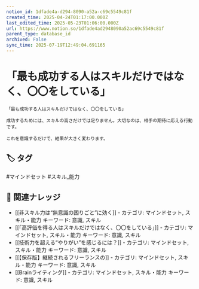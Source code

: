 ```yaml
---
notion_id: 1dfade4a-d294-8090-a52a-c69c5549c81f
created_time: 2025-04-24T01:17:00.000Z
last_edited_time: 2025-05-23T01:06:00.000Z
url: https://www.notion.so/1dfade4ad2948090a52ac69c5549c81f
parent_type: database_id
archived: False
sync_time: 2025-07-19T12:49:04.691165
---
```


# 「最も成功する人はスキルだけではなく、〇〇をしている」

```plain text
「最も成功する人はスキルだけではなく、〇〇をしている」

成功するためには、スキルの高さだけでは足りません。大切なのは、相手の期待に応える行動です。

これを意識するだけで、結果が大きく変わります。
```

## 🏷️ タグ
#マインドセット #スキル_能力

## 🔗 関連ナレッジ
- [[非スキル力は“無意識の困りごと”に効く]] - カテゴリ: マインドセット, スキル・能力 キーワード: 意識, スキル
- [[「高評価を得る人はスキルだけではなく、〇〇をしている」]] - カテゴリ: マインドセット, スキル・能力 キーワード: 意識, スキル
- [[技術力を超える“やりがい”を感じるには？]] - カテゴリ: マインドセット, スキル・能力 キーワード: 意識, スキル
- [[【保存版】継続されるフリーランスの]] - カテゴリ: マインドセット, スキル・能力 キーワード: 意識, スキル
- [[Brainライティング]] - カテゴリ: マインドセット, スキル・能力 キーワード: 意識, スキル
